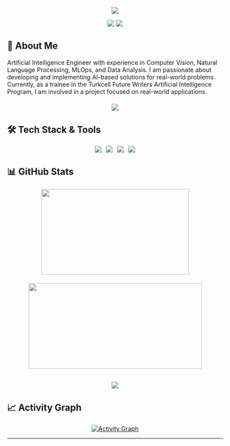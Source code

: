 <h2 align="center" style="padding: 0; margin: 0;">
  <img src="https://readme-typing-svg.herokuapp.com/?lines=Hello,+I'm+Zehra+Selin+Karabıçak;I'm+an+Artificial+Intelligence+Engineer&center=true&size=25&color=58a6ff&duration=3000&pause=1000&vCenter=true&width=700" style="padding:0;margin:0;max-width:100%;"/>
</h2>

<p align="center" style="margin-bottom: 20px;">
  <a href="https://www.linkedin.com/in/zehraselinkarab%C4%B1%C3%A7ak/" target="_blank"><img src="https://img.shields.io/badge/LinkedIn-0077B5?style=for-the-badge&logo=linkedin&logoColor=white"/></a>
  <a href="mailto:selinss62@gmail.com"><img src="https://img.shields.io/badge/Gmail-D14836?style=for-the-badge&logo=gmail&logoColor=white"/></a>
</p>

## 💫 About Me

Artificial Intelligence Engineer with experience in Computer Vision, Natural Language Processing, MLOps, and Data Analysis. I am passionate about developing and implementing AI-based solutions for real-world problems. Currently, as a trainee in the Turkcell Future Writers Artificial Intelligence Program, I am involved in a project focused on real-world applications.

<p align="center" style="margin-top: 20px; margin-bottom: 30px;">
  <img src="https://komarev.com/ghpvc/?username=selinkarabicakkk&color=blueviolet&style=flat-square">
</p>

## 🛠️ Tech Stack & Tools

<p align="center" style="display: flex; flex-wrap: wrap; justify-content: center; gap: 10px; margin-bottom: 30px;">
  <img src="https://skillicons.dev/icons?i=aws,gcp,azure,docker,linux,githubactions,git,bash" />
  <img src="https://skillicons.dev/icons?i=python,java,cpp,tensorflow,pytorch,keras,sklearn,opencv" />
  <img src="https://skillicons.dev/icons?i=fastapi,flask,streamlit,redis,postgres,mysql,mongodb" />
  <img src="https://skillicons.dev/icons?i=pandas,numpy,matplotlib,seaborn,plotly,tableau" />
</p>

## 📊 GitHub Stats

<p align="center" style="display:flex; flex-wrap: wrap; gap:20px; align-items:center; justify-content:center; margin-top: 20px; margin-bottom: 30px;">
  <img height="200" width="345" src="https://github-readme-stats.vercel.app/api?username=selinkarabicakkk&show_icons=true&theme=tokyonight&hide_rank=true" />
  <img height="200" width="405" src="https://github-readme-streak-stats.herokuapp.com/?user=selinkarabicakkk&theme=tokyonight" />
</p>

<p align="center" style="margin-top: 20px; margin-bottom: 30px;">
  <img src="https://github-profile-trophy.vercel.app/?username=selinkarabicakkk&theme=discord&margin-w=15&margin-h=15&row=1&column=8" />
</p>

## 📈 Activity Graph

<p align="center" style="margin-top: 20px;">
  <a href="https://github.com/ashutosh00710/github-readme-activity-graph" target="_blank">
    <img src="https://github-readme-activity-graph.vercel.app/graph?username=selinkarabicakkk&theme=tokyo-night" alt="Activity Graph" style="max-width: 100%;"/>
  </a>
</p>

---
